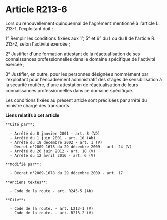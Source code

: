 # Article R213-6

Lors du renouvellement quinquennal de l'agrément mentionné à l'article L. 213-1, l'exploitant doit : 

1° Remplir les conditions fixées aux 1°, 5° et 6° du I ou du II de l'article R. 213-2, selon l'activité exercée ; 

2° Justifier d'une formation attestant de la réactualisation de ses connaissances professionnelles dans le domaine spécifique
de l'activité exercée ; 

3° Justifier, en outre, pour les personnes désignées nommément par l'exploitant pour l'encadrement administratif des stages
de sensibilisation à la sécurité routière, d'une attestation de réactualisation de leurs connaissances professionnelles dans
ce domaine spécifique. 

Les conditions fixées au présent article sont précisées par arrêté du ministre chargé des transports.

**Liens relatifs à cet article**

	**Cité par**:

	  - Arrêté du 8 janvier 2001 - art. 8 (VD)
	  - Arrêté du 1 juin 2001 - art. 10 (Ab)
	  - Arrêté du 18 décembre 2002 - art. 1 (V)
	  - Décret n°2009-1678 du 29 décembre 2009 - art. 24 (V)
	  - Arrêté du 26 juin 2012 - art. 18 (V)
	  - Arrêté du 12 avril 2016 - art. 6 (V)

	**Modifié par**:

	  - Décret n°2009-1678 du 29 décembre 2009 - art. 17

	**Anciens textes**:

	  - Code de la route - art. R245-5 (Ab)

	**Cite**:

	  - Code de la route. - art. L213-1 (V)
	  - Code de la route. - art. R213-2 (V)
